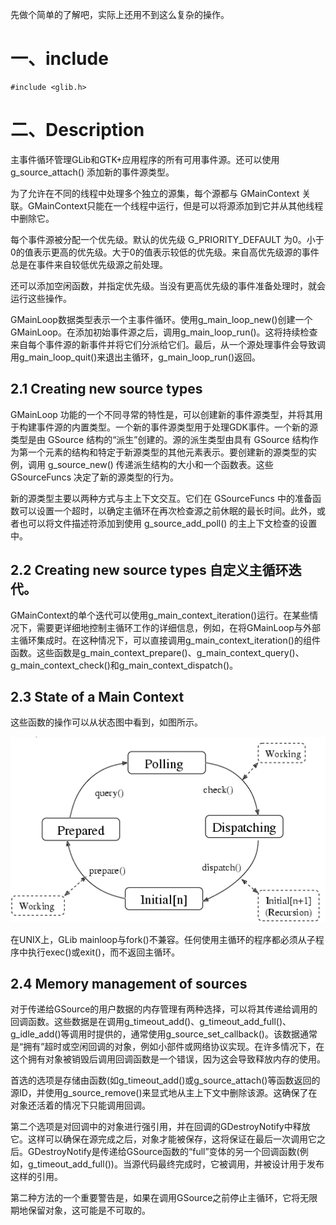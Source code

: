 先做个简单的了解吧，实际上还用不到这么复杂的操作。

# 一、include
```
#include <glib.h>
```

# 二、Description

主事件循环管理GLib和GTK+应用程序的所有可用事件源。还可以使用 g_source_attach() 添加新的事件源类型。

为了允许在不同的线程中处理多个独立的源集，每个源都与 GMainContext 关联。GMainContext只能在一个线程中运行，但是可以将源添加到它并从其他线程中删除它。

每个事件源被分配一个优先级。默认的优先级 G_PRIORITY_DEFAULT 为0。小于0的值表示更高的优先级。大于0的值表示较低的优先级。来自高优先级源的事件总是在事件来自较低优先级源之前处理。

还可以添加空闲函数，并指定优先级。当没有更高优先级的事件准备处理时，就会运行这些操作。

GMainLoop数据类型表示一个主事件循环。使用g_main_loop_new()创建一个GMainLoop。在添加初始事件源之后，调用g_main_loop_run()。这将持续检查来自每个事件源的新事件并将它们分派给它们。最后，从一个源处理事件会导致调用g_main_loop_quit()来退出主循环，g_main_loop_run()返回。

## 2.1 Creating new source types

GMainLoop 功能的一个不同寻常的特性是，可以创建新的事件源类型，并将其用于构建事件源的内置类型。一个新的事件源类型用于处理GDK事件。一个新的源类型是由 GSource 结构的“派生”创建的。源的派生类型由具有 GSource 结构作为第一个元素的结构和特定于新源类型的其他元素表示。要创建新的源类型的实例，调用 g_source_new() 传递派生结构的大小和一个函数表。这些 GSourceFuncs 决定了新的源类型的行为。

新的源类型主要以两种方式与主上下文交互。它们在 GSourceFuncs 中的准备函数可以设置一个超时，以确定主循环在再次检查源之前休眠的最长时间。此外，或者也可以将文件描述符添加到使用 g_source_add_poll() 的主上下文检查的设置中。


## 2.2 Creating new source types 自定义主循环迭代。

GMainContext的单个迭代可以使用g_main_context_iteration()运行。在某些情况下，需要更详细地控制主循环工作的详细信息，例如，在将GMainLoop与外部主循环集成时。在这种情况下，可以直接调用g_main_context_iteration()的组件函数。这些函数是g_main_context_prepare()、g_main_context_query()、g_main_context_check()和g_main_context_dispatch()。


## 2.3 State of a Main Context

这些函数的操作可以从状态图中看到，如图所示。

![image](https://github.com/yuexiuya/Glib-API-zh/blob/master/image/main_loop_state.png?raw=true)

在UNIX上，GLib mainloop与fork()不兼容。任何使用主循环的程序都必须从子程序中执行exec()或exit()，而不返回主循环。


## 2.4 Memory management of sources

对于传递给GSource的用户数据的内存管理有两种选择，可以将其传递给调用的回调函数。这些数据是在调用g_timeout_add()、g_timeout_add_full()、g_idle_add()等调用时提供的，通常使用g_source_set_callback()。该数据通常是“拥有”超时或空闲回调的对象，例如小部件或网络协议实现。在许多情况下，在这个拥有对象被销毁后调用回调函数是一个错误，因为这会导致释放内存的使用。

首选的选项是存储由函数(如g_timeout_add()或g_source_attach()等函数返回的源ID，并使用g_source_remove()来显式地从主上下文中删除该源。这确保了在对象还活着的情况下只能调用回调。

第二个选项是对回调中的对象进行强引用，并在回调的GDestroyNotify中释放它。这样可以确保在源完成之后，对象才能被保存，这将保证在最后一次调用它之后。GDestroyNotify是传递给GSource函数的“full”变体的另一个回调函数(例如，g_timeout_add_full())。当源代码最终完成时，它被调用，并被设计用于发布这样的引用。

第二种方法的一个重要警告是，如果在调用GSource之前停止主循环，它将无限期地保留对象，这可能是不可取的。
